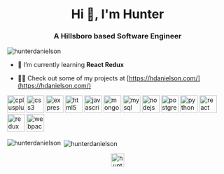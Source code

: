 <h1 align="center">Hi 👋, I'm Hunter</h1>
<h3 align="center">A Hillsboro based Software Engineer</h3>

<p align="left"> <img src="https://komarev.com/ghpvc/?username=hunterdanielson" alt="hunterdanielson" /> </p>

- 🌱 I’m currently learning **React Redux**

- 👨‍💻 Check out some of my projects at [https://hdanielson.com/](https://hdanielson.com/)

<p align="left"><img src="https://devicons.github.io/devicon/devicon.git/icons/cplusplus/cplusplus-original.svg" alt="cplusplus" width="40" height="40"/> <img src="https://devicons.github.io/devicon/devicon.git/icons/css3/css3-original-wordmark.svg" alt="css3" width="40" height="40"/> <img src="https://devicons.github.io/devicon/devicon.git/icons/express/express-original-wordmark.svg" alt="express" width="40" height="40"/> <img src="https://devicons.github.io/devicon/devicon.git/icons/html5/html5-original-wordmark.svg" alt="html5" width="40" height="40"/> <img src="https://devicons.github.io/devicon/devicon.git/icons/javascript/javascript-original.svg" alt="javascript" width="40" height="40"/> <img src="https://devicons.github.io/devicon/devicon.git/icons/mongodb/mongodb-original-wordmark.svg" alt="mongodb" width="40" height="40"/> <img src="https://devicons.github.io/devicon/devicon.git/icons/mysql/mysql-original-wordmark.svg" alt="mysql" width="40" height="40"/> <img src="https://devicons.github.io/devicon/devicon.git/icons/nodejs/nodejs-original-wordmark.svg" alt="nodejs" width="40" height="40"/> <img src="https://devicons.github.io/devicon/devicon.git/icons/postgresql/postgresql-original-wordmark.svg" alt="postgresql" width="40" height="40"/> <img src="https://devicons.github.io/devicon/devicon.git/icons/python/python-original.svg" alt="python" width="40" height="40"/> <img src="https://devicons.github.io/devicon/devicon.git/icons/react/react-original-wordmark.svg" alt="react" width="40" height="40"/> <img src="https://devicons.github.io/devicon/devicon.git/icons/redux/redux-original.svg" alt="redux" width="40" height="40"/> <img src="https://devicons.github.io/devicon/devicon.git/icons/webpack/webpack-original.svg" alt="webpack" width="40" height="40"/></p>

<p><img align="left" src="https://github-readme-stats.hunterdanielson.vercel.app
/api/top-langs/?username=hunterdanielson&layout=compact&theme=dark" alt="hunterdanielson" /></p>

<p>&nbsp;<img align="center" src="https://github-readme-stats.hunterdanielson.vercel.app
/api?username=hunterdanielson&hide=stars,issues&show_icons=true&theme=dark" alt="hunterdanielson" /></p>

<!--START_SECTION:activity-->

<p align="center">
<a href="https://linkedin.com/in/hunter-danielson" target="blank"><img align="center" src="https://cdn.jsdelivr.net/npm/simple-icons@3.0.1/icons/linkedin.svg" alt="hunter-danielson" height="30" width="30" /></a>
</p>